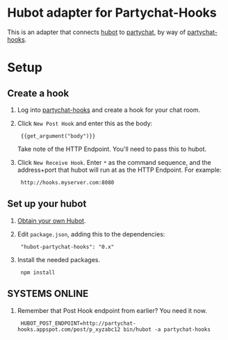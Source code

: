 # Hubot adapter for Partychat-Hooks #

This is an adapter that connects [hubot](http://hubot.github.com/) to [partychat](http://partychapp.appspot.com/), by way of [partychat-hooks](http://partychat-hooks.appspot.com/).

# Setup #

## Create a hook ##

1. Log into [partychat-hooks](http://partychat-hooks.appspot.com/) and create a
   hook for your chat room.

2. Click `New Post Hook` and enter this as the body:

        {{get_argument("body")}}

   Take note of the HTTP Endpoint. You'll need to pass this to hubot.

3. Click `New Receive Hook`. Enter `*` as the command sequence, and the
   address+port that hubot will run at as the HTTP Endpoint. For example:

        http://hooks.myserver.com:8080

## Set up your hubot ##

1. [Obtain your own Hubot](http://hubot.github.com/).

2. Edit `package.json`, adding this to the dependencies:

        "hubot-partychat-hooks": "0.x"

3. Install the needed packages.

        npm install

## SYSTEMS ONLINE ##

1. Remember that Post Hook endpoint from earlier? You need it now.

        HUBOT_POST_ENDPOINT=http://partychat-hooks.appspot.com/post/p_xyzabc12 bin/hubot -a partychat-hooks
